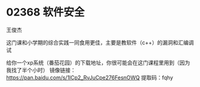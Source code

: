 # 02368 软件安全

王俊杰

这门课和小学期的综合实践一同食用更佳，主要是教软件（c++）的漏洞和汇编调试

给你一个xp系统（番茄花园）的下载地址，你很可能会在这门课程里用到（因为我找了半个小时）
镜像链接：https://pan.baidu.com/s/1lCp2_RvJuCpe276FesnOWQ
提取码：fqhy
